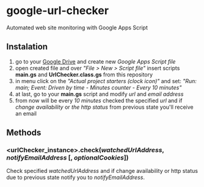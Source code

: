 # google-url-checker
Automated web site monitoring with Google Apps Script

## Instalation
1. go to your [Google Drive](https://drive.google.com/) and create new *Google Apps Script file*
2. open created file and over *"File > New > Script file"* insert scripts **main.gs** and **UrlChecker.class.gs** from this repository
3. in menu click on the *"Actual project starters (clock icon)"* and set: *"Run: main; Event: Driven by time - Minutes counter - Every 10 minutes"*
4. at last, go to your **main.gs** script and modify *url* and *email address*
5. from now will be every *10 minutes* checked the specified *url* and if *change availability* or *the http status* from previous state you'll receive an email

## Methods

### &lt;urlChecker_instance>.check(*watchedUrlAddress*, *notifyEmailAddress* [, *optionalCookies*])
Check specified *watchedUrlAddress* and if change availability or http status due to previous state notify you to *notifyEmailAddress*.
